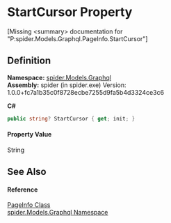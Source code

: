 # StartCursor Property


\[Missing &lt;summary&gt; documentation for "P:spider.Models.Graphql.PageInfo.StartCursor"\]



## Definition
**Namespace:** <a href="a7324a28-4f46-beaa-9269-26a8fa385391">spider.Models.Graphql</a>  
**Assembly:** spider (in spider.exe) Version: 1.0.0+fc7a1b35c0f8728ecbe7255d9fa5b4d3324ce3c6

**C#**
``` C#
public string? StartCursor { get; init; }
```



#### Property Value
String

## See Also


#### Reference
<a href="4426d922-5279-411d-4a22-7e910a62f8f0">PageInfo Class</a>  
<a href="a7324a28-4f46-beaa-9269-26a8fa385391">spider.Models.Graphql Namespace</a>  
